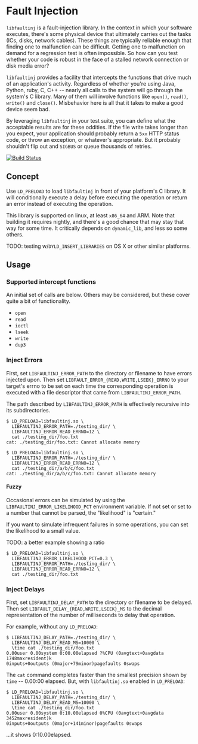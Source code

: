 
# Fault Injection

`libfaultinj` is a fault-injection library.  In the context in which your
software executes, there's some physical device that ultimately carries
out the tasks (ICs, disks, network cables).  These things are typically reliable
enough that finding one to malfunction can be difficult.  Getting one to
malfunction on demand for a regression test is often impossible.  So how can
you test whether your code is robust in the face of a stalled network
connection or disk media error?  

`libfaultinj` provides a facility that  intercepts the functions that drive
 much of an application's activity.  Regardless of whether you're using Java,
 Python, ruby, C, C++ -- nearly all calls to the system will go through the
 system's C library.  Many of them will involve functions like `open()`,
 `read()`, `write()` and `close()`.  Misbehavior here is all that it takes to
 make a good device seem bad.

 By leveraging `libfaultinj` in your test suite, you can define what the
 acceptable results are for these oddities.  If the file write takes longer
 than you expect, your application should probably return a `5xx` HTTP status
 code, or throw an exception, or whatever's appropriate.  But it probably
 shouldn't flip out and `SIGBUS` or queue thousands of retries.

[![Build Status](https://travis-ci.org/androm3da/libfaultinj.svg?branch=master)](https://travis-ci.org/androm3da/libfaultinj)


## Concept

Use `LD_PRELOAD` to load `libfaultinj` in front of your platform's C library.  It will
conditionally execute a delay before executing the operation or return an error instead
of executing the operation.

This library is supported on linux, at least `x86_64` and ARM.  Note that
building it requires nightly, and there's a good chance that may stay that
way for some time.  It critically depends on `dynamic_lib`, and less so
some others.

TODO: testing w/`DYLD_INSERT_LIBRARIES` on OS X or other similar platforms.

## Usage

### Supported intercept functions
An initial set of calls are below.  Others may be considered, but these cover
quite a bit of functionality.

* `open`
* `read`
* `ioctl`
* `lseek`
* `write`
* `dup3`

### Inject Errors
First, set `LIBFAULTINJ_ERROR_PATH` to the directory or filename to have errors injected upon.  Then set
`LIBFAULT_ERROR_{READ,WRITE,LSEEK}_ERRNO` to your target's errno to be set on each time the corresponding
operation is executed with a file descriptor that came from `LIBFAULTINJ_ERROR_PATH`.

The path described by `LIBFAULTINJ_ERROR_PATH` is effectively recursive into its subdirectories.

    $ LD_PRELOAD=libfaultinj.so \
      LIBFAULTINJ_ERROR_PATH=./testing_dir/ \
      LIBFAULTINJ_ERROR_READ_ERRNO=12 \
      cat ./testing_dir/foo.txt
    cat: ./testing_dir/foo.txt: Cannot allocate memory

    $ LD_PRELOAD=libfaultinj.so \
      LIBFAULTINJ_ERROR_PATH=./testing_dir/ \
      LIBFAULTINJ_ERROR_READ_ERRNO=12 \
      cat ./testing_dir/a/b/c/foo.txt
    cat: ./testing_dir/a/b/c/foo.txt: Cannot allocate memory

#### Fuzzy
Occasional errors can be simulated by using the `LIBFAULTINJ_ERROR_LIKELIHOOD_PCT` environment
variable.  If not set or set to a number that cannot be parsed, the "likelihood" is "certain."

If you want to simulate infrequent failures in some operations, you can set the likelihood to
a small value.

TODO: a better example showing a ratio

    $ LD_PRELOAD=libfaultinj.so \
      LIBFAULTINJ_ERROR_LIKELIHOOD_PCT=0.3 \
      LIBFAULTINJ_ERROR_PATH=./testing_dir/ \
      LIBFAULTINJ_ERROR_READ_ERRNO=12 \
      cat ./testing_dir/foo.txt

### Inject Delays
First, set `LIBFAULTINJ_DELAY_PATH` to the directory or filename to be delayed.  Then set
`LIBFAULT_DELAY_{READ,WRITE,LSEEK}_MS` to the decimal representation of the number of
milliseconds to delay that operation.

For example, without any `LD_PRELOAD`:

    $ LIBFAULTINJ_DELAY_PATH=./testing_dir/ \
      LIBFAULTINJ_DELAY_READ_MS=10000 \
      \time cat ./testing_dir/foo.txt
    0.00user 0.00system 0:00.00elapsed ?%CPU (0avgtext+0avgdata 1748maxresident)k
    0inputs+0outputs (0major+79minor)pagefaults 0swaps

The `cat` command completes faster than the smallest precision shown by `time` -- 0.00:00 elapsed.  But, with `libfaultinj.so` enabled in `LD_PRELOAD`:

    $ LD_PRELOAD=libfaultinj.so \
      LIBFAULTINJ_DELAY_PATH=./testing_dir/ \
      LIBFAULTINJ_DELAY_READ_MS=10000 \
      \time cat ./testing_dir/foo.txt
    0.00user 0.00system 0:10.00elapsed 0%CPU (0avgtext+0avgdata 3452maxresident)k
    0inputs+0outputs (0major+141minor)pagefaults 0swaps

...it shows 0:10.00elapsed.
